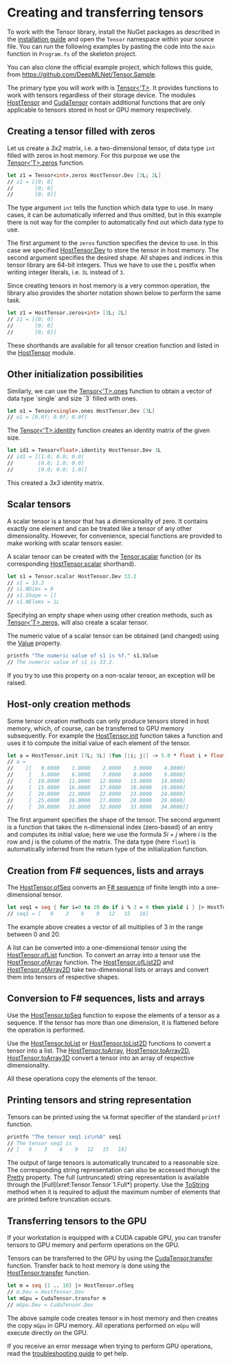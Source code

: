 # Creating and transferring tensors

To work with the Tensor library, install the NuGet packages as described in the [installation guide](Guide-Installation.md) and open the `Tensor` namespace within your source file.
You can run the following examples by pasting the code into the `main` function in `Program.fs` of the skeleton project.

You can also clone the official example project, which follows this guide, from <https://github.com/DeepMLNet/Tensor.Sample>.

The primary type you will work with is [Tensor<'T>](xref:Tensor.Tensor`1).
It provides functions to work with tensors regardless of their storage device.
The modules [HostTensor](xref:Tensor.HostTensor) and [CudaTensor](xref:Tensor.CudaTensor) contain additional functions that are only applicable to tensors stored in host or GPU memory respectively.

## Creating a tensor filled with zeros

Let us create a *3x2* matrix, i.e. a two-dimensional tensor, of data type `int` filled with zeros in host memory.
For this purpose we use the [Tensor<'T>.zeros](xref:Tensor.Tensor`1.zeros*) function.
```fsharp
let z1 = Tensor<int>.zeros HostTensor.Dev [3L; 2L]
// z1 = [[0; 0]
//       [0; 0]
//       [0; 0]]
```
The type argument `int` tells the function which data type to use.
In many cases, it can be automatically inferred and thus omitted, but in this example there is not way for the compiler to automatically find out which data type to use.

The first argument to the `zeros` function specifies the device to use.
In this case we specified [HostTensor.Dev](xref:Tensor.HostTensor.Dev()) to store the tensor in host memory.
The second argument specifies the desired shape.
All shapes and indices in this tensor library are 64-bit integers.
Thus we have to use the `L` postfix when writing integer literals, i.e. `3L` instead of `3`.

Since creating tensors in host memory is a very common operation, the library also provides the shorter notation shown below to perform the same task.
```fsharp
let z1 = HostTensor.zeros<int> [3L; 2L]
// z1 = [[0; 0]
//       [0; 0]
//       [0; 0]]
```
These shorthands are available for all tensor creation function and listed in the [HostTensor](xref:Tensor.HostTensor) module.

## Other initialization possibilities

Similarly, we can use the [Tensor<'T>.ones](xref:Tensor.Tensor`1.ones*) function to obtain a vector of data type `single` and size `3` filled with ones.
```fsharp
let o1 = Tensor<single>.ones HostTensor.Dev [3L]
// o1 = [0.0f; 0.0f; 0.0f]
```
The [Tensor<'T>.identity](xref:Tensor.Tensor`1.identity*) function creates an identity matrix of the given size.
```fsharp
let id1 = Tensor<float>.identity HostTensor.Dev 3L
// id1 = [[1.0; 0.0; 0.0]
//        [0.0; 1.0; 0.0]
//        [0.0; 0.0; 1.0]]
```
This created a *3x3* identity matrix.

## Scalar tensors
A scalar tensor is a tensor that has a dimensionality of zero.
It contains exactly one element and can be treated like a tensor of any other dimensionality.
However, for convenience, special functions are provided to make working with scalar tensors easier.

A scalar tensor can be created with the [Tensor.scalar](xref:Tensor.Tensor`1.scalar*) function (or its corresponding [HostTensor.scalar](xref:Tensor.HostTensor.scalar*) shorthand).
```fsharp
let s1 = Tensor.scalar HostTensor.Dev 33.2
// s1 = 33.2
// s1.NDims = 0
// s1.Shape = []
// s1.NElems = 1L
```
Specifying an empty shape when using other creation methods, such as [Tensor<'T>.zeros](xref:Tensor.Tensor`1.zeros*), will also create a scalar tensor.

The numeric value of a scalar tensor can be obtained (and changed) using the [Value](xref:Tensor.Tensor`1.Value*) property.
```fsharp
printfn "The numeric value of s1 is %f." s1.Value
// The numeric value of s1 is 33.2.
```
If you try to use this property on a non-scalar tensor, an exception will be raised.

## Host-only creation methods
Some tensor creation methods can only produce tensors stored in host memory, which, of course, can be transferred to GPU memory subsequently.
For example the [HostTensor.init](xref:Tensor.HostTensor.init*) function takes a function and uses it to compute the initial value of each element of the tensor.
```fsharp
let a = HostTensor.init [7L; 5L] (fun [|i; j|] -> 5.0 * float i + float j)
// a =
//    [[   0.0000    1.0000    2.0000    3.0000    4.0000]
//     [   5.0000    6.0000    7.0000    8.0000    9.0000]
//     [  10.0000   11.0000   12.0000   13.0000   14.0000]
//     [  15.0000   16.0000   17.0000   18.0000   19.0000]
//     [  20.0000   21.0000   22.0000   23.0000   24.0000]
//     [  25.0000   26.0000   27.0000   28.0000   29.0000]
//     [  30.0000   31.0000   32.0000   33.0000   34.0000]]
```
The first argument specifies the shape of the tensor.
The second argument is a function that takes the n-dimensional index (zero-based) of an entry and computes its initial value; here we use the formula *5i + j* where *i* is the row and *j* is the column of the matrix.
The data type (here `float`) is automatically inferred from the return type of the initialization function.

## Creation from F# sequences, lists and arrays
The [HostTensor.ofSeq](xref:Tensor.HostTensor.ofSeq*) converts an [F# sequence](https://en.wikibooks.org/wiki/F_Sharp_Programming/Sequences) of finite length into a one-dimensional tensor.
```fsharp
let seq1 = seq { for i=0 to 20 do if i % 3 = 0 then yield i } |> HostTensor.ofSeq
// seq1 = [   0    3    6    9   12   15   18]
```
The example above creates a vector of all multiplies of 3 in the range between 0 and 20.

A list can be converted into a one-dimensional tensor using the [HostTensor.ofList](xref:Tensor.HostTensor.ofList*) function.
To convert an array into a tensor use the [HostTensor.ofArray](xref:Tensor.HostTensor.ofArray*) function.
The [HostTensor.ofList2D](xref:Tensor.HostTensor.ofList2D*) and [HostTensor.ofArray2D](xref:Tensor.HostTensor.ofArray2D*) take two-dimensional lists or arrays and convert them into tensors of respective shapes.

## Conversion to F# sequences, lists and arrays
Use the [HostTensor.toSeq](xref:Tensor.HostTensor.toSeq*) function to expose the elements of a tensor as a sequence.
If the tensor has more than one dimension, it is flattened before the operation is performed.

Use the [HostTensor.toList](xref:Tensor.HostTensor.toList*) or [HostTensor.toList2D](xref:Tensor.HostTensor.toList2D*) functions to convert a tensor into a list.
The [HostTensor.toArray](xref:Tensor.HostTensor.toArray*), [HostTensor.toArray2D](xref:Tensor.HostTensor.toArray2D*), [HostTensor.toArray3D](xref:Tensor.HostTensor.toArray3D*) convert a tensor into an array of respective dimensionality.

All these operations copy the elements of the tensor.

## Printing tensors and string representation

Tensors can be printed using the `%A` format specifier of the standard `printf` function.
```fsharp
printfn "The tensor seq1 is\n%A" seq1
// The tensor seq1 is
// [   0    3    6    9   12   15   18]
```
The output of large tensors is automatically truncated to a reasonable size.
The corresponding string representation can also be accessed thorugh the [Pretty](xref:Tensor.Tensor`1.Pretty*) property.
The full (untruncated) string representation is available through the [Full](xref:Tensor.Tensor`1.Full*) property.
Use the [ToString](xref:Tensor.Tensor`1.ToString*) method when it is required to adjust the maximum number of elements that are printed before truncation occurs.

## Transferring tensors to the GPU

If your workstation is equipped with a CUDA capable GPU, you can transfer tensors to GPU memory and perform operations on the GPU.

Tensors can be transferred to the GPU by using the [CudaTensor.transfer](xref:Tensor.CudaTensor.transfer*) function.
Transfer back to host memory is done using the [HostTensor.transfer](xref:Tensor.HostTensor.transfer*) function.

```fsharp
let m = seq {1 .. 10} |> HostTensor.ofSeq
// m.Dev = HostTensor.Dev
let mGpu = CudaTensor.transfer m
// mGpu.Dev = CudaTensor.Dev
```

The above sample code creates tensor `m` in host memory and then creates the copy `mGpu` in GPU memory.
All operations performed on `mGpu` will execute directly on the GPU.

If you receive an error message when trying to perform GPU operations, read the [troubleshooting guide](Troubleshooting.md) to get help.
